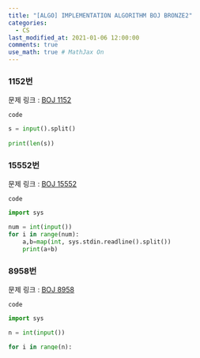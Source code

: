 ```yaml
---
title: "[ALGO] IMPLEMENTATION ALGORITHM BOJ BRONZE2"
categories: 
  - CS
last_modified_at: 2021-01-06 12:00:00
comments: true
use_math: true # MathJax On
---
```


### 1152번
문제 링크 : [BOJ 1152](https://www.acmicpc.net/problem/1152)

`code`
```py
s = input().split()
 
print(len(s))
```


### 15552번
문제 링크 : [BOJ 15552](https://www.acmicpc.net/problem/15552)

`code`
```py
import sys

num = int(input())
for i in range(num):
    a,b=map(int, sys.stdin.readline().split())
    print(a+b)
```


### 8958번
문제 링크 : [BOJ 8958](https://www.acmicpc.net/problem/8958)

`code`
```py
import sys

n = int(input())

for i in range(n):
    a = list(sys.stdin.readline())
    final_score = 0
    score = 1
    for j in a:
        if j =="O":
            final_score += score
            score += 1
        else:
            score=1
    print(final_score)
```


### 2562번
문제 링크 : [BOJ 2562](https://www.acmicpc.net/problem/2562)

`code`
```py
import sys

a=[]
for i in range(9):
	a.append(int(sys.stdin.readline()))
print(max(a))
print(a.index(max(a))+1)
```


### 10809번
문제 링크 : [BOJ 10809](https://www.acmicpc.net/problem/10809)

`code`
```py
from string import ascii_lowercase

s = list(input())
alpha_list = list(ascii_lowercase)

for alphabet in alpha_list:
	if alphabet in s:
		print(s.index(alphabet), end=" ")
	else:
		print("-1", end=" ")
```


### 15596번
문제 링크 : [BOJ 15596](https://www.acmicpc.net/problem/15596)

`code`
```py
def solve(a):
    ans = sum(a)
    return ans
```

### 2675번
문제 링크 : [BOJ 2675](https://www.acmicpc.net/problem/2675)

`code`
```py
import sys

t = int(input())

for _ in range(t):
    r, s = sys.stdin.readline().split()
    r = int(r)
    s = list(s)
    for data in s:
        print(str(data) * r, end="")
    print("")
```

### 11721번
문제 링크 : [BOJ 11721](https://www.acmicpc.net/problem/11721)

`code`
```py
n = list(input())

count = 0

for data in n:
    print(data, end="")
    count += 1

    if count % 10 == 0:
        print()

```

### 2920번
문제 링크 : [BOJ 2920](https://www.acmicpc.net/problem/2920)

`code`
```py
data = list(map(int, input().split()))

asc = sorted(data)
dec = sorted(data, reverse=True)

if data == asc:
	print("ascending")
elif data == dec:
	print("descending")
else:
	print("mixed")
```

### 2908번
문제 링크 : [BOJ 2908](https://www.acmicpc.net/problem/2908)

`code`
```py
a, b = input().split()

ans_a = 0
ans_b = 0

a = list(a)
b = list(b)
a.reverse()
b.reverse()

for i in range(3):
	ans_a += int(a[i]) * (10 ** (2-i))
	ans_b += int(b[i]) * (10 ** (2-i))

print(max(ans_a, ans_b))
```

